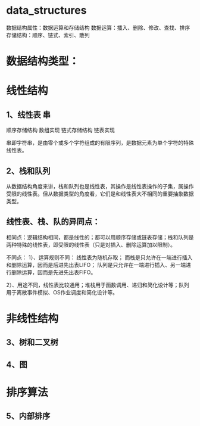 # data_structures

数据结构属性：数据运算和存储结构
数据运算：插入、删除、修改、查找、排序
存储结构：顺序、链式、索引、散列

# 数据结构类型：
# 线性结构
## 1、线性表 串
顺序存储结构 数组实现
链式存储结构 链表实现

串即字符串，是由零个或多个字符组成的有限序列，是数据元素为单个字符的特殊线性表。 
## 2、栈和队列 
从数据结构角度来讲，栈和队列也是线性表，其操作是线性表操作的子集，属操作受限的线性表。但从数据类型的角度看，它们是和线性表大不相同的重要抽象数据类型。

## 线性表、栈、队的异同点： 
相同点：逻辑结构相同，都是线性的；都可以用顺序存储或链表存储；栈和队列是两种特殊的线性表，即受限的线性表（只是对插入、删除运算加以限制）。 

不同点：
1）、运算规则不同： 
线性表为随机存取； 
而栈是只允许在一端进行插入和删除运算，因而是后进先出表LIFO； 
队列是只允许在一端进行插入、另一端进行删除运算，因而是先进先出表FIFO。 

2）、用途不同，线性表比较通用；堆栈用于函数调用、递归和简化设计等；队列用于离散事件模拟、OS作业调度和简化设计等。 
# 非线性结构
## 3、树和二叉树
## 4、图
# 排序算法
## 5、内部排序 
